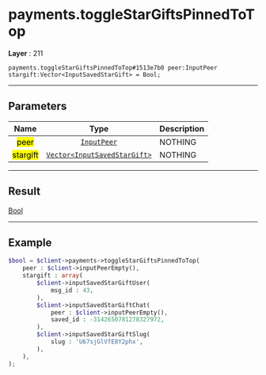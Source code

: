# payments.toggleStarGiftsPinnedToTop

**Layer** : 211

```tl
payments.toggleStarGiftsPinnedToTop#1513e7b0 peer:InputPeer stargift:Vector<InputSavedStarGift> = Bool;
```

---

## Parameters

| Name | Type | Description |
| :---: | :---: | :--- |
| <mark>peer</mark> | [`InputPeer`](type/InputPeer) | NOTHING |
| <mark>stargift</mark> | [`Vector<InputSavedStarGift>`](type/InputSavedStarGift) | NOTHING |

---

## Result

[Bool](type/Bool)

---

## Example

```php
$bool = $client->payments->toggleStarGiftsPinnedToTop(
	peer : $client->inputPeerEmpty(),
	stargift : array(
		$client->inputSavedStarGiftUser(
			msg_id : 43,
		),
		$client->inputSavedStarGiftChat(
			peer : $client->inputPeerEmpty(),
			saved_id : -3142650781278327972,
		),
		$client->inputSavedStarGiftSlug(
			slug : 'U67sjGlVfE8Y2phx',
		),
	),
);
```